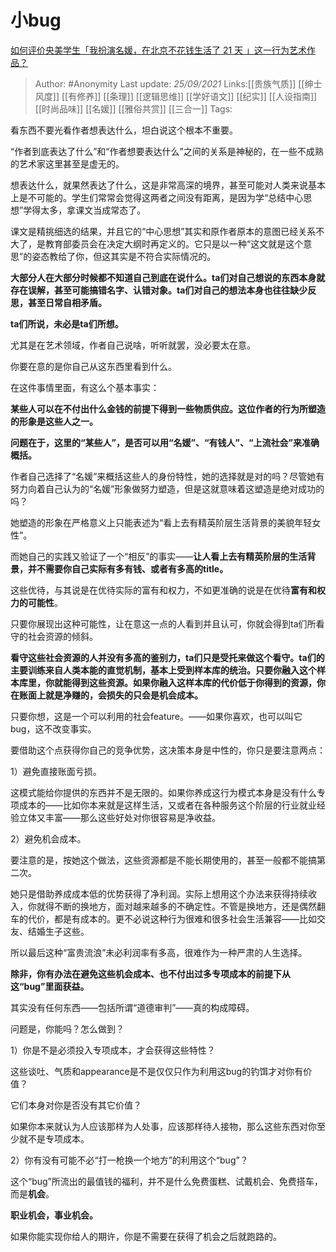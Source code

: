 # 小bug
[如何评价央美学生「我扮演名媛，在北京不花钱生活了 21 天 」这一行为艺术作品？](https://www.zhihu.com/question/483726447/answer/2131805237)

> Author: #Anonymity
> Last update: *25/09/2021*
> Links:[[贵族气质]] [[绅士风度]] [[有修养]] [[条理]] [[逻辑思维]] [[学好语文]] [[纪实]] [[人设指南]] [[时尚品味]] [[名媛]] [[雅俗共赏]] [[三合一]]
> Tags:

看东西不要光看作者想表达什么，坦白说这个根本不重要。

“作者到底表达了什么”和“作者想要表达什么”之间的关系是神秘的，在一些不成熟的艺术家这里甚至是虚无的。

想表达什么，就果然表达了什么，这是非常高深的境界，甚至可能对人类来说基本上是不可能的。学生们常常会觉得这两者之间没有距离，是因为学“总结中心思想”学得太多，拿课文当成常态了。

课文是精挑细选的结果，并且它的“中心思想”其实和原作者原本的意图已经关系不大了，是教育部委员会在决定大纲时再定义的。它只是以一种“这文就是这个意思”的姿态教给了你，但这其实是不符合实际情况的。

**大部分人在大部分时候都不知道自己到底在说什么。ta们对自己想说的东西本身就存在误解，甚至可能搞错名字、认错对象。ta们对自己的想法本身也往往缺少反思，甚至日常自相矛盾。**

**ta们所说，未必是ta们所想。**

尤其是在艺术领域，作者自己说啥，听听就罢，没必要太在意。

你要在意的是你自己从这东西里看到什么。

在这件事情里面，有这么个基本事实：

**某些人可以在不付出什么金钱的前提下得到一些物质供应。这位作者的行为所塑造的形象是这些人之一。**

**问题在于，这里的“某些人”，是否可以用“名媛”、“有钱人”、“上流社会”来准确概括。**

作者自己选择了“名媛”来概括这些人的身份特性，她的选择就是对的吗？尽管她有努力向着自己认为的“名媛”形象做努力塑造，但是这就意味着这塑造是绝对成功的吗？

她塑造的形象在严格意义上只能表述为“看上去有精英阶层生活背景的美貌年轻女性”。

而她自己的实践又验证了一个“相反”的事实——**让人看上去有精英阶层的生活背景，并不需要你自己实际有多有钱、或者有多高的title。**

这些优待，与其说是在优待实际的富有和权力，不如更准确的说是在优待**富有和权力的可能性**。

只要你展现出这种可能性，让在意这一点的人看到并且认可，你就会得到ta们所看守的社会资源的倾斜。

**看守这些社会资源的人并没有多高的鉴别力，ta们只是受托来做这个看守。ta们的主要训练来自人类本能的直觉机制，基本上受到样本库的统治。只要你融入这个样本库里，你就能得到这些资源。如果你融入这样本库的代价低于你得到的资源，你在账面上就是净赚的，会损失的只会是机会成本。**

只要你想，这是一个可以利用的社会feature。——如果你喜欢，也可以叫它bug，这不改变事实。

要借助这个点获得你自己的竞争优势，这决策本身是中性的，你只是要注意两点：

1）避免直接账面亏损。

这模式能给你提供的东西并不是无限的。如果你养成这行为模式本身是没有什么专项成本的——比如你本来就是这样生活，又或者在各种服务这个阶层的行业就业经验立体又丰富——那么这些好处对你很容易是净收益。

2）避免机会成本。

要注意的是，按她这个做法，这些资源都是不能长期使用的，甚至一般都不能搞第二次。

她只是借助养成成本低的优势获得了净利润。实际上想用这个办法来获得持续收入，你就得不断的换地方，面对越来越多的不确定性。不管是换地方，还是偶然翻车的代价，都是有成本的。更不必说这种行为很难和很多社会生活兼容——比如交友、结婚生子这些。

所以最后这种“富贵流浪”未必利润率有多高，很难作为一种严肃的人生选择。

**除非，你有办法在避免这些机会成本、也不付出过多专项成本的前提下从这“bug”里面获益。**

其实没有任何东西——包括所谓“道德审判”——真的构成障碍。

问题是，你能吗？怎么做到？

1）你是不是必须投入专项成本，才会获得这些特性？

这些谈吐、气质和appearance是不是仅仅只作为利用这bug的钓饵才对你有价值？

它们本身对你是否没有其它价值？

如果你本来就认为人应该那样为人处事，应该那样待人接物，那么这些东西对你至少就不是专项成本。

2）你有没有可能不必“打一枪换一个地方”的利用这个“bug”？

这个“bug”所流出的最值钱的福利，并不是什么免费蛋糕、试戴机会、免费搭车，而是**机会**。

**职业机会，事业机会。**

如果你能实现你给人的期许，你是不需要在获得了机会之后就跑路的。
